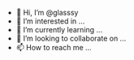 - 👋 Hi, I’m @glasssy
- 👀 I’m interested in ...
- 🌱 I’m currently learning ...
- 💞️ I’m looking to collaborate on ...
- 📫 How to reach me ...

<!---
glasssy/glasssy is a ✨ special ✨ repository because its `README.md` (this file) appears on your GitHub profile.
You can click the Preview link to take a look at your changes.
--->
